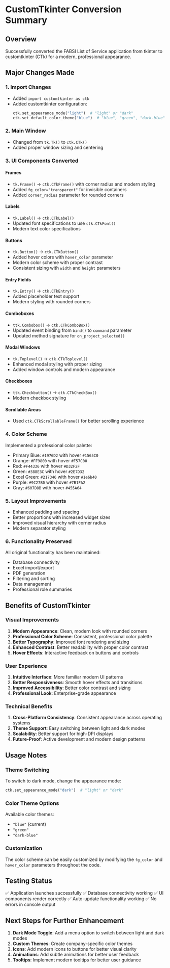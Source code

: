 # CustomTkinter Conversion Summary

## Overview
Successfully converted the FABSI List of Service application from tkinter to customtkinter (CTk) for a modern, professional appearance.

## Major Changes Made

### 1. Import Changes
- Added `import customtkinter as ctk`
- Added customtkinter configuration:
  ```python
  ctk.set_appearance_mode("light")  # "light" or "dark"
  ctk.set_default_color_theme("blue")  # "blue", "green", "dark-blue"
  ```

### 2. Main Window
- Changed from `tk.Tk()` to `ctk.CTk()`
- Added proper window sizing and centering

### 3. UI Components Converted

#### Frames
- `tk.Frame()` → `ctk.CTkFrame()` with corner radius and modern styling
- Added `fg_color="transparent"` for invisible containers
- Added `corner_radius` parameter for rounded corners

#### Labels
- `tk.Label()` → `ctk.CTkLabel()`
- Updated font specifications to use `ctk.CTkFont()`
- Modern text color specifications

#### Buttons
- `tk.Button()` → `ctk.CTkButton()`
- Added hover colors with `hover_color` parameter
- Modern color scheme with proper contrast
- Consistent sizing with `width` and `height` parameters

#### Entry Fields
- `tk.Entry()` → `ctk.CTkEntry()`
- Added placeholder text support
- Modern styling with rounded corners

#### Comboboxes
- `ttk.Combobox()` → `ctk.CTkComboBox()`
- Updated event binding from `bind()` to `command` parameter
- Updated method signature for `on_project_selected()`

#### Modal Windows
- `tk.Toplevel()` → `ctk.CTkToplevel()`
- Enhanced modal styling with proper sizing
- Added window controls and modern appearance

#### Checkboxes
- `ttk.Checkbutton()` → `ctk.CTkCheckBox()`
- Modern checkbox styling

#### Scrollable Areas
- Used `ctk.CTkScrollableFrame()` for better scrolling experience

### 4. Color Scheme
Implemented a professional color palette:
- Primary Blue: `#1976D2` with hover `#1565C0`
- Orange: `#FF9800` with hover `#F57C00`
- Red: `#F44336` with hover `#D32F2F`
- Green: `#388E3C` with hover `#2E7D32`
- Excel Green: `#217346` with hover `#1e6b40`
- Purple: `#9C27B0` with hover `#7B1FA2`
- Gray: `#607D8B` with hover `#455A64`

### 5. Layout Improvements
- Enhanced padding and spacing
- Better proportions with increased widget sizes
- Improved visual hierarchy with corner radius
- Modern separator styling

### 6. Functionality Preserved
All original functionality has been maintained:
- Database connectivity
- Excel import/export
- PDF generation
- Filtering and sorting
- Data management
- Professional role summaries

## Benefits of CustomTkinter

### Visual Improvements
1. **Modern Appearance**: Clean, modern look with rounded corners
2. **Professional Color Scheme**: Consistent, professional color palette
3. **Better Typography**: Improved font rendering and sizing
4. **Enhanced Contrast**: Better readability with proper color contrast
5. **Hover Effects**: Interactive feedback on buttons and controls

### User Experience
1. **Intuitive Interface**: More familiar modern UI patterns
2. **Better Responsiveness**: Smooth hover effects and transitions
3. **Improved Accessibility**: Better color contrast and sizing
4. **Professional Look**: Enterprise-grade appearance

### Technical Benefits
1. **Cross-Platform Consistency**: Consistent appearance across operating systems
2. **Theme Support**: Easy switching between light and dark modes
3. **Scalability**: Better support for high-DPI displays
4. **Future-Proof**: Active development and modern design patterns

## Usage Notes

### Theme Switching
To switch to dark mode, change the appearance mode:
```python
ctk.set_appearance_mode("dark")  # "light" or "dark"
```

### Color Theme Options
Available color themes:
- `"blue"` (current)
- `"green"`
- `"dark-blue"`

### Customization
The color scheme can be easily customized by modifying the `fg_color` and `hover_color` parameters throughout the code.

## Testing Status
✅ Application launches successfully
✅ Database connectivity working
✅ UI components render correctly
✅ Auto-update functionality working
✅ No errors in console output

## Next Steps for Further Enhancement
1. **Dark Mode Toggle**: Add a menu option to switch between light and dark modes
2. **Custom Themes**: Create company-specific color themes
3. **Icons**: Add modern icons to buttons for better visual clarity
4. **Animations**: Add subtle animations for better user feedback
5. **Tooltips**: Implement modern tooltips for better user guidance
